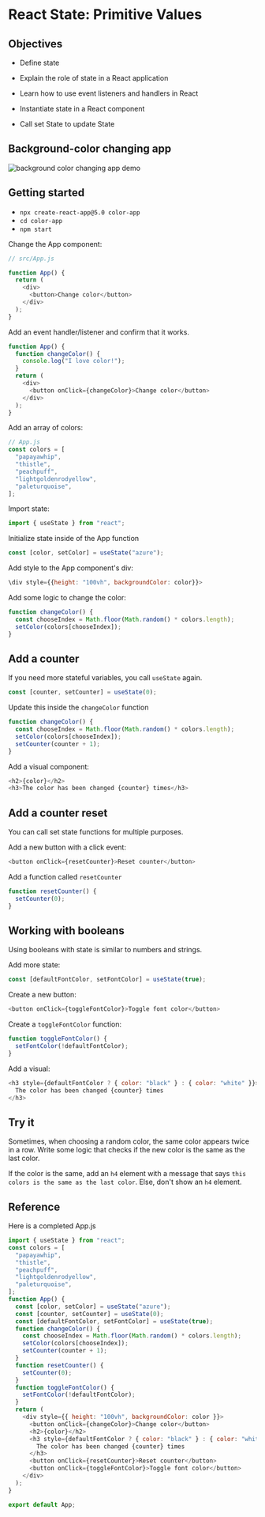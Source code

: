# React State: Primitive Values

## Objectives

- Define state
- Explain the role of state in a React application
- Learn how to use event listeners and handlers in React
- Instantiate state in a React component

- Call set State to update State

## Background-color changing app

![background color changing app demo](../assets/ezgif.com-gif-maker-color-app.gif)

## Getting started

- `npx create-react-app@5.0 color-app`
- `cd color-app`
- `npm start`

Change the App component:

```js
// src/App.js

function App() {
  return (
    <div>
      <button>Change color</button>
    </div>
  );
}
```

Add an event handler/listener and confirm that it works.

```js
function App() {
  function changeColor() {
    console.log("I love color!");
  }
  return (
    <div>
      <button onClick={changeColor}>Change color</button>
    </div>
  );
}
```

Add an array of colors:

```js
// App.js
const colors = [
  "papayawhip",
  "thistle",
  "peachpuff",
  "lightgoldenrodyellow",
  "paleturquoise",
];
```

Import state:

```js
import { useState } from "react";
```

Initialize state inside of the App function

```js
const [color, setColor] = useState("azure");
```

Add style to the App component's div:

```js
\div style={{height: "100vh", backgroundColor: color}}>
```

Add some logic to change the color:

```js
function changeColor() {
  const chooseIndex = Math.floor(Math.random() * colors.length);
  setColor(colors[chooseIndex]);
}
```

## Add a counter

If you need more stateful variables, you call `useState` again.

```js
const [counter, setCounter] = useState(0);
```

Update this inside the `changeColor` function

```js
function changeColor() {
  const chooseIndex = Math.floor(Math.random() * colors.length);
  setColor(colors[chooseIndex]);
  setCounter(counter + 1);
}
```

Add a visual component:

```js
<h2>{color}</h2>
<h3>The color has been changed {counter} times</h3>
```

## Add a counter reset

You can call set state functions for multiple purposes.

Add a new button with a click event:

```js
<button onClick={resetCounter}>Reset counter</button>
```

Add a function called `resetCounter`

```js
function resetCounter() {
  setCounter(0);
}
```

## Working with booleans

Using booleans with state is similar to numbers and strings.

Add more state:

```js
const [defaultFontColor, setFontColor] = useState(true);
```

Create a new button:

```js
<button onClick={toggleFontColor}>Toggle font color</button>
```

Create a `toggleFontColor` function:

```js
function toggleFontColor() {
  setFontColor(!defaultFontColor);
}
```

Add a visual:

```js
<h3 style={defaultFontColor ? { color: "black" } : { color: "white" }}>
  The color has been changed {counter} times
</h3>
```

## Try it

Sometimes, when choosing a random color, the same color appears twice in a row. Write some logic that checks if the new color is the same as the last color.

If the color is the same, add an `h4` element with a message that says `this colors is the same as the last color`. Else, don't show an `h4` element.

## Reference

Here is a completed App.js

```js
import { useState } from "react";
const colors = [
  "papayawhip",
  "thistle",
  "peachpuff",
  "lightgoldenrodyellow",
  "paleturquoise",
];
function App() {
  const [color, setColor] = useState("azure");
  const [counter, setCounter] = useState(0);
  const [defaultFontColor, setFontColor] = useState(true);
  function changeColor() {
    const chooseIndex = Math.floor(Math.random() * colors.length);
    setColor(colors[chooseIndex]);
    setCounter(counter + 1);
  }
  function resetCounter() {
    setCounter(0);
  }
  function toggleFontColor() {
    setFontColor(!defaultFontColor);
  }
  return (
    <div style={{ height: "100vh", backgroundColor: color }}>
      <button onClick={changeColor}>Change color</button>
      <h2>{color}</h2>
      <h3 style={defaultFontColor ? { color: "black" } : { color: "white" }}>
        The color has been changed {counter} times
      </h3>
      <button onClick={resetCounter}>Reset counter</button>
      <button onClick={toggleFontColor}>Toggle font color</button>
    </div>
  );
}

export default App;
```
